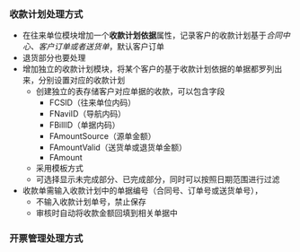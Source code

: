 ### 收款计划处理方式
* 在往来单位模块增加一个**收款计划依据**属性，记录客户的收款计划基于*合同中心、客户订单或者送货单*，默认客户订单
* 退货部分也要处理
* 增加独立的收款计划模块，将某个客户的基于收款计划依据的单据都罗列出来，分别设置对应的收款计划
    * 创建独立的表存储客户对应单据的收款，可以包含字段
        * FCSID（往来单位内码）
        * FNaviID（导航内码）
        * FBillID（单据内码）
        * FAmountSource（源单金额）
        * FAmountValid（送货单或退货单金额）
        * FAmount
    * 采用模板方式
    * 可选择显示未完成部分、已完成部分，同时可以按照日期范围进行过滤
* 收款单需输入收款计划中的单据编号（合同号、订单号或送货单号），
    * 不输入收款计划单号，禁止保存
    * 审核时自动将收款金额回填到相关单据中
### 开票管理处理方式